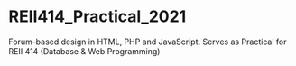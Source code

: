 # REII414_Practical_2021
Forum-based design in HTML, PHP and JavaScript.  Serves as Practical for REII 414 (Database &amp; Web Programming)
